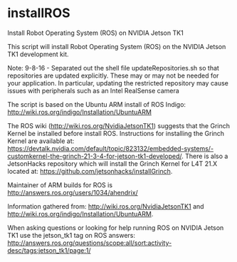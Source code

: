 # installROS
Install Robot Operating System (ROS) on NVIDIA Jetson TK1

This script will install Robot Operating System (ROS) on the NVIDIA Jetson TK1 development kit.

Note: 9-8-16 - Separated out the shell file updateRepositories.sh
so that repositories are updated explicitly. These may or may not be
needed for your application. In particular, updating the restricted repository may cause issues with peripherals such as an Intel RealSense camera

The script is based on the Ubuntu ARM install of ROS Indigo: http://wiki.ros.org/indigo/Installation/UbuntuARM

The ROS wiki (http://wiki.ros.org/NvidiaJetsonTK1) suggests that the Grinch Kernel be installed before install ROS. Instructions for installing the Grinch Kernel are available at: https://devtalk.nvidia.com/default/topic/823132/embedded-systems/-customkernel-the-grinch-21-3-4-for-jetson-tk1-developed/. There is also a JetsonHacks repository which will install the Grinch Kernel for L4T 21.X located at: https://github.com/jetsonhacks/installGrinch.

Maintainer of ARM builds for ROS is http://answers.ros.org/users/1034/ahendrix/

Information gathered from:
http://wiki.ros.org/NvidiaJetsonTK1 and
http://wiki.ros.org/indigo/Installation/UbuntuARM.

When asking questions or looking for help running ROS on NVIDIA Jetson TK1 use the jetson_tk1 tag on ROS answers:
 http://answers.ros.org/questions/scope:all/sort:activity-desc/tags:jetson_tk1/page:1/

